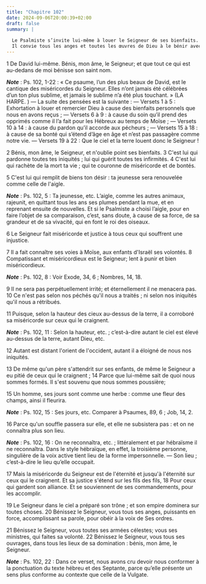 ```yaml
---
title: "Chapitre 102"
date: 2024-09-06T20:00:39+02:00
draft: false
summary: |
  
  Le Psalmiste s’invite lui-même à louer le Seigneur de ses bienfaits.
  Il convie tous les anges et toutes les œuvres de Dieu à le bénir avec lui.
---
```



1 De David lui-même. Bénis, mon âme, le Seigneur; et que tout ce qui est au-dedans de moi bénisse son saint nom.

***Note*** :  Ps. 102, 1-22 : « Ce psaume, l’un des plus beaux de David, est le cantique des miséricordes du Seigneur. Elles n’ont jamais été célébrées d’un ton plus sublime, et jamais le sublime n’a été plus touchant. » (LA HARPE. ) ― La suite des pensées est la suivante : ― Versets 1 à 5 : Exhortation à louer et remercier Dieu à cause des bienfaits personnels que nous en avons reçus ; ― Versets 6 à 9 : à cause du soin qu’il prend des opprimés comme il l’a fait pour les Hébreux au temps de Moïse ; ― Versets 10 à 14 : à cause du pardon qu’il accorde aux pécheurs ; ― Versets 15 à 18 : à cause de sa bonté qui s’étend d’âge en âge et n’est pas passagère comme notre vie. ― Versets 19 à 22 : Que le ciel et la terre louent donc le Seigneur !


2 Bénis, mon âme, le Seigneur, et n'oublie point ses bienfaits. 3 C'est lui qui pardonne toutes tes iniquités ; lui qui guérit toutes tes infirmités. 4 C'est lui qui rachète de la mort ta vie ; qui te couronne de miséricorde et de bontés.


5 C'est lui qui remplit de biens ton désir : ta jeunesse sera renouvelée comme celle de l'aigle.

***Note*** :  Ps. 102, 5 : Ta jeunesse, etc. L’aigle, comme les autres animaux, rajeunit, en quittant tous les ans ses plumes pendant la mue, et en reprenant ensuite de nouvelles. Et si le Psalmiste a choisi l’aigle, pour en faire l’objet de sa comparaison, c’est, sans doute, à cause de sa force, de sa grandeur et de sa vivacité, qui en font le roi des oiseaux.

6 Le Seigneur fait miséricorde et justice à tous ceux qui souffrent une injustice.


7 Il a fait connaître ses voies à Moïse, aux enfants d'Israël ses volontés. 8 Compatissant et miséricordieux est le Seigneur; lent à punir et bien miséricordieux.

***Note*** :  Ps. 102, 8 : Voir Exode, 34, 6 ; Nombres, 14, 18.


9 Il ne sera pas perpétuellement irrité; et éternellement il ne menacera pas. 10 Ce n'est pas selon nos péchés qu'il nous a traités ; ni selon nos iniquités qu'il nous a rétribués.


11 Puisque, selon la hauteur des cieux au-dessus de la terre, il a corroboré sa miséricorde sur ceux qui le craignent.

***Note*** :  Ps. 102, 11 : Selon la hauteur, etc. ; c’est-à-dire autant le ciel est élevé au-dessus de la terre, autant Dieu, etc.

12 Autant est distant l'orient de l'occident, autant il a éloigné de nous nos iniquités.


13 De même qu'un père s'attendrit sur ses enfants, de même le Seigneur a eu pitié de ceux qui le craignent ; 14 Parce que lui-même sait de quoi nous sommes formés. Il s'est souvenu que nous sommes poussière;


15 Un homme, ses jours sont comme une herbe : comme une fleur des champs, ainsi il fleurira.

***Note*** :  Ps. 102, 15 : Ses jours, etc. Comparer à Psaumes, 89, 6 ; Job, 14, 2.

16 Parce qu'un souffle passera sur elle, et elle ne subsistera pas : et on ne connaîtra plus son lieu.

***Note*** :  Ps. 102, 16 : On ne reconnaîtra, etc. ; littéralement et par hébraïsme il ne reconnaîtra. Dans le style hébraïque, en effet, la troisième personne, singulière de la voix active tient lieu de la forme impersonnelle. ― Son lieu ; c’est-à-dire le lieu qu’elle occupait.


17 Mais la miséricorde du Seigneur est de l'éternité et jusqu'à l'éternité sur ceux qui le craignent. Et sa justice s'étend sur les fils des fils, 18 Pour ceux qui gardent son alliance. Et se souviennent de ses commandements, pour les accomplir.


19 Le Seigneur dans le ciel a préparé son trône ; et son empire dominera sur toutes choses. 20 Bénissez le Seigneur, vous tous ses anges, puissants en force, accomplissant sa parole, pour obéir à la voix de Ses ordres.


21 Bénissez le Seigneur, vous toutes ses armées célestes; vous ses ministres, qui faites sa volonté. 22 Bénissez le Seigneur, vous tous ses ouvrages, dans tous les lieux de sa domination : bénis, mon âme, le Seigneur.

***Note*** :  Ps. 102, 22 : Dans ce verset, nous avons cru devoir nous conformer à la ponctuation du texte hébreu et des Septante, parce qu’elle présente un sens plus conforme au contexte que celle de la Vulgate.

